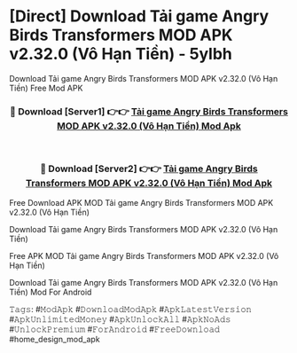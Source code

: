 # [Direct] Download Tải game Angry Birds Transformers MOD APK v2.32.0 (Vô Hạn Tiền) - 5ylbh
Download Tải game Angry Birds Transformers MOD APK v2.32.0 (Vô Hạn Tiền) Free Mod APK

<div align="center">
<h3>🔴 Download [Server1] 👉👉 <a href="https://apk-comot.site?title=Tải_game_Angry_Birds_Transformers_MOD_APK_v2.32.0_(Vô_Hạn_Tiền)">Tải game Angry Birds Transformers MOD APK v2.32.0 (Vô Hạn Tiền) Mod Apk</a></h3><br>

<h3>🔴 Download [Server2] 👉👉 <a href="https://apk-comot.site?title=Tải_game_Angry_Birds_Transformers_MOD_APK_v2.32.0_(Vô_Hạn_Tiền)">Tải game Angry Birds Transformers MOD APK v2.32.0 (Vô Hạn Tiền) Mod Apk</a></h3>
</div>


Free Download APK MOD Tải game Angry Birds Transformers MOD APK v2.32.0 (Vô Hạn Tiền)

Download Tải game Angry Birds Transformers MOD APK v2.32.0 (Vô Hạn Tiền) 

Free APK MOD Tải game Angry Birds Transformers MOD APK v2.32.0 (Vô Hạn Tiền) 

Download Tải game Angry Birds Transformers MOD APK v2.32.0 (Vô Hạn Tiền) Mod For Android

𝚃𝚊𝚐𝚜: #𝙼𝚘𝚍𝙰𝚙𝚔 #𝙳𝚘𝚠𝚗𝚕𝚘𝚊𝚍𝙼𝚘𝚍𝙰𝚙𝚔 #𝙰𝚙𝚔𝙻𝚊𝚝𝚎𝚜𝚝𝚅𝚎𝚛𝚜𝚒𝚘𝚗 #𝙰𝚙𝚔𝚄𝚗𝚕𝚒𝚖𝚒𝚝𝚎𝚍𝙼𝚘𝚗𝚎𝚢 #𝙰𝚙𝚔𝚄𝚗𝚕𝚘𝚌𝚔𝙰𝚕𝚕 #𝙰𝚙𝚔𝙽𝚘𝙰𝚍𝚜 #𝚄𝚗𝚕𝚘𝚌𝚔𝙿𝚛𝚎𝚖𝚒𝚞𝚖 #𝙵𝚘𝚛𝙰𝚗𝚍𝚛𝚘𝚒𝚍 #𝙵𝚛𝚎𝚎𝙳𝚘𝚠𝚗𝚕𝚘𝚊𝚍 #home_design_mod_apk